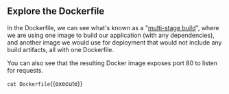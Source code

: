 ## Explore the Dockerfile

In the Dockerfile, we can see what's known as a "[multi-stage build][0]", where
we are using one image to build our application (with any dependencies), and
another image we would use for deployment that would not include any build
artifacts, all with one Dockerfile.

You can also see that the resulting Docker image exposes port 80 to listen for
requests.

`cat Dockerfile`{{execute}}

[0]: https://docs.docker.com/develop/develop-images/multistage-build/